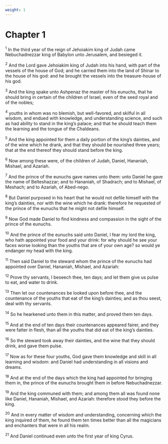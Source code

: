```yaml
---
weight: 1
---
```


# Chapter 1

<sup>1</sup> In the third year of the reign of Jehoiakim king of Judah came Nebuchadnezzar king of Babylon unto Jerusalem, and besieged it. 

<sup>2</sup> And the Lord gave Jehoiakim king of Judah into his hand, with part of the vessels of the house of God; and he carried them into the land of Shinar to the house of his god: and he brought the vessels into the treasure-house of his god. 

<sup>3</sup> And the king spake unto Ashpenaz the master of his eunuchs, that he should bring in certain of the children of Israel, even of the seed royal and of the nobles; 

<sup>4</sup> youths in whom was no blemish, but well-favored, and skilful in all wisdom, and endued with knowledge, and understanding science, and such as had ability to stand in the king’s palace; and that he should teach them the learning and the tongue of the Chaldeans. 

<sup>5</sup> And the king appointed for them a daily portion of the king’s dainties, and of the wine which he drank, and that they should be nourished three years; that at the end thereof they should stand before the king. 

<sup>6</sup> Now among these were, of the children of Judah, Daniel, Hananiah, Mishael, and Azariah. 

<sup>7</sup> And the prince of the eunuchs gave names unto them: unto Daniel he gave the name of Belteshazzar; and to Hananiah, of Shadrach; and to Mishael, of Meshach; and to Azariah, of Abed-nego. 

<sup>8</sup> But Daniel purposed in his heart that he would not defile himself with the king’s dainties, nor with the wine which he drank: therefore he requested of the prince of the eunuchs that he might not defile himself. 

<sup>9</sup> Now God made Daniel to find kindness and compassion in the sight of the prince of the eunuchs. 

<sup>10</sup> And the prince of the eunuchs said unto Daniel, I fear my lord the king, who hath appointed your food and your drink: for why should he see your faces worse looking than the youths that are of your own age? so would ye endanger my head with the king. 

<sup>11</sup> Then said Daniel to the steward whom the prince of the eunuchs had appointed over Daniel, Hananiah, Mishael, and Azariah: 

<sup>12</sup> Prove thy servants, I beseech thee, ten days; and let them give us pulse to eat, and water to drink. 

<sup>13</sup> Then let our countenances be looked upon before thee, and the countenance of the youths that eat of the king’s dainties; and as thou seest, deal with thy servants. 

<sup>14</sup> So he hearkened unto them in this matter, and proved them ten days. 

<sup>15</sup> And at the end of ten days their countenances appeared fairer, and they were fatter in flesh, than all the youths that did eat of the king’s dainties. 

<sup>16</sup> So the steward took away their dainties, and the wine that they should drink, and gave them pulse. 

<sup>17</sup> Now as for these four youths, God gave them knowledge and skill in all learning and wisdom: and Daniel had understanding in all visions and dreams. 

<sup>18</sup> And at the end of the days which the king had appointed for bringing them in, the prince of the eunuchs brought them in before Nebuchadnezzar. 

<sup>19</sup> And the king communed with them; and among them all was found none like Daniel, Hananiah, Mishael, and Azariah: therefore stood they before the king. 

<sup>20</sup> And in every matter of wisdom and understanding, concerning which the king inquired of them, he found them ten times better than all the magicians and enchanters that were in all his realm. 

<sup>21</sup> And Daniel continued even unto the first year of king Cyrus. 


